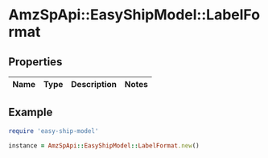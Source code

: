 # AmzSpApi::EasyShipModel::LabelFormat

## Properties

| Name | Type | Description | Notes |
| ---- | ---- | ----------- | ----- |

## Example

```ruby
require 'easy-ship-model'

instance = AmzSpApi::EasyShipModel::LabelFormat.new()
```

